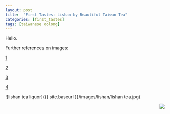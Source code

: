 ```yaml
---
layout: post
title:  "First Tastes: Lishan by Beautiful Taiwan Tea"
categories: [first_tastes]
tags: [taiwanese oolong]
---
```

Hello.

Further references on images:

[1](http://codingtips.kanishkkunal.in/image-caption-jekyll/)

[2](https://stackoverflow.com/questions/255170/markdown-and-image-alignment/16278366#16278366)

[3](http://thornelabs.net/2014/11/30/centering-images-with-jekyll-and-markdown.html)

[4](https://stackoverflow.com/questions/19331362/using-an-image-caption-in-markdown-jekyll)

![lishan tea liquor]({{ site.baseurl }}/images/lishan/lishan tea.jpg)

<img style="float:right" src="{{ site.baseurl }}/images/lishan/lishan%20tea.jpg">
